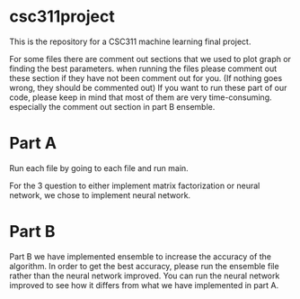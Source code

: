 # csc311project
This is the repository for a CSC311 machine learning final project.

For some files there are comment out sections that we used to plot graph or finding the best parameters.
when running the files please comment out these section if they have not been comment out for you.
(If nothing goes wrong, they should be commented out)
If you want to run these part of our code, please keep in mind that most of them are very time-consuming.
especially the comment out section in part B ensemble.
# Part A
Run each file by going to each file and run main.

For the 3 question to either implement matrix factorization or neural network, we chose to implement neural network.

# Part B
Part B we have implemented ensemble to increase the accuracy of the algorithm. 
In order to get the best accuracy, please run the ensemble file rather than the neural network improved.
You can run the neural network improved to see how it differs from what we have implemented in part A.

